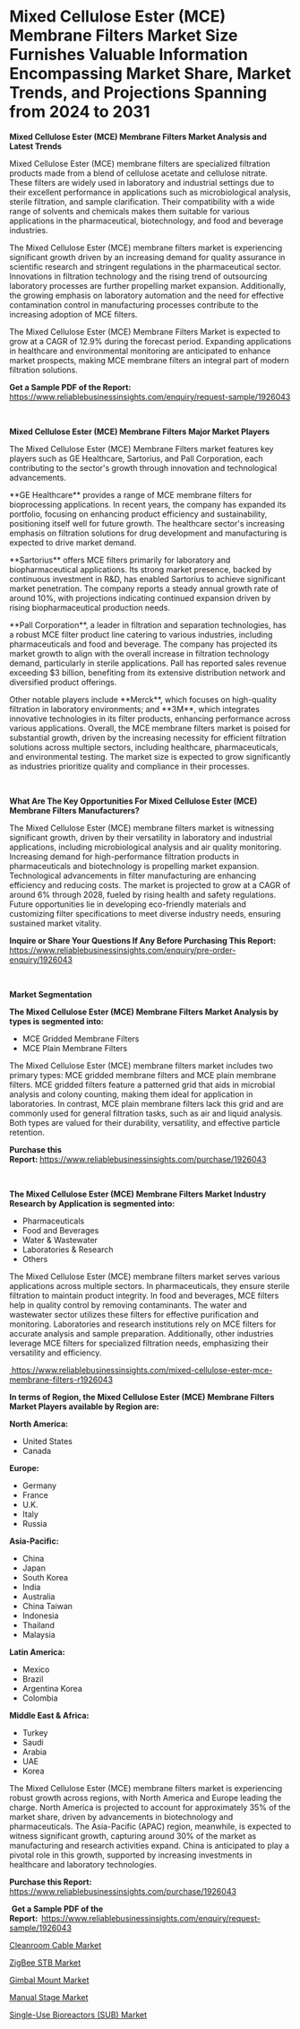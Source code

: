 <p><h1>Mixed Cellulose Ester (MCE) Membrane Filters Market Size Furnishes Valuable Information Encompassing Market Share, Market Trends, and Projections Spanning from 2024 to 2031</h1></p><p><strong>Mixed Cellulose Ester (MCE) Membrane Filters Market Analysis and Latest Trends</strong></p>
<p><p>Mixed Cellulose Ester (MCE) membrane filters are specialized filtration products made from a blend of cellulose acetate and cellulose nitrate. These filters are widely used in laboratory and industrial settings due to their excellent performance in applications such as microbiological analysis, sterile filtration, and sample clarification. Their compatibility with a wide range of solvents and chemicals makes them suitable for various applications in the pharmaceutical, biotechnology, and food and beverage industries.</p><p>The Mixed Cellulose Ester (MCE) membrane filters market is experiencing significant growth driven by an increasing demand for quality assurance in scientific research and stringent regulations in the pharmaceutical sector. Innovations in filtration technology and the rising trend of outsourcing laboratory processes are further propelling market expansion. Additionally, the growing emphasis on laboratory automation and the need for effective contamination control in manufacturing processes contribute to the increasing adoption of MCE filters.</p><p>The Mixed Cellulose Ester (MCE) Membrane Filters Market is expected to grow at a CAGR of 12.9% during the forecast period. Expanding applications in healthcare and environmental monitoring are anticipated to enhance market prospects, making MCE membrane filters an integral part of modern filtration solutions.</p></p>
<p><strong>Get a Sample PDF of the Report:&nbsp;</strong> <a href="https://www.reliablebusinessinsights.com/enquiry/request-sample/1926043?utm_campaign=39&utm_medium=2&utm_source=Github&utm_content=ia&utm_term=25102024&utm_id=mixed-cellulose-ester-mce-membrane-filters">https://www.reliablebusinessinsights.com/enquiry/request-sample/1926043</a></p>
<p>&nbsp;</p>
<p><strong>Mixed Cellulose Ester (MCE) Membrane Filters Major Market Players</strong></p>
<p><p>The Mixed Cellulose Ester (MCE) Membrane Filters market features key players such as GE Healthcare, Sartorius, and Pall Corporation, each contributing to the sector's growth through innovation and technological advancements.</p><p>**GE Healthcare** provides a range of MCE membrane filters for bioprocessing applications. In recent years, the company has expanded its portfolio, focusing on enhancing product efficiency and sustainability, positioning itself well for future growth. The healthcare sector's increasing emphasis on filtration solutions for drug development and manufacturing is expected to drive market demand.</p><p>**Sartorius** offers MCE filters primarily for laboratory and biopharmaceutical applications. Its strong market presence, backed by continuous investment in R&D, has enabled Sartorius to achieve significant market penetration. The company reports a steady annual growth rate of around 10%, with projections indicating continued expansion driven by rising biopharmaceutical production needs.</p><p>**Pall Corporation**, a leader in filtration and separation technologies, has a robust MCE filter product line catering to various industries, including pharmaceuticals and food and beverage. The company has projected its market growth to align with the overall increase in filtration technology demand, particularly in sterile applications. Pall has reported sales revenue exceeding $3 billion, benefiting from its extensive distribution network and diversified product offerings.</p><p>Other notable players include **Merck**, which focuses on high-quality filtration in laboratory environments; and **3M**, which integrates innovative technologies in its filter products, enhancing performance across various applications. Overall, the MCE membrane filters market is poised for substantial growth, driven by the increasing necessity for efficient filtration solutions across multiple sectors, including healthcare, pharmaceuticals, and environmental testing. The market size is expected to grow significantly as industries prioritize quality and compliance in their processes.</p></p>
<p>&nbsp;</p>
<p><strong>What Are The Key Opportunities For Mixed Cellulose Ester (MCE) Membrane Filters Manufacturers?</strong></p>
<p><p>The Mixed Cellulose Ester (MCE) membrane filters market is witnessing significant growth, driven by their versatility in laboratory and industrial applications, including microbiological analysis and air quality monitoring. Increasing demand for high-performance filtration products in pharmaceuticals and biotechnology is propelling market expansion. Technological advancements in filter manufacturing are enhancing efficiency and reducing costs. The market is projected to grow at a CAGR of around 6% through 2028, fueled by rising health and safety regulations. Future opportunities lie in developing eco-friendly materials and customizing filter specifications to meet diverse industry needs, ensuring sustained market vitality.</p></p>
<p><strong>Inquire or Share Your Questions If Any Before Purchasing This Report:</strong> <a href="https://www.reliablebusinessinsights.com/enquiry/pre-order-enquiry/1926043?utm_campaign=39&utm_medium=2&utm_source=Github&utm_content=ia&utm_term=25102024&utm_id=mixed-cellulose-ester-mce-membrane-filters">https://www.reliablebusinessinsights.com/enquiry/pre-order-enquiry/1926043</a></p>
<p>&nbsp;</p>
<p><strong>Market Segmentation</strong></p>
<p><strong>The Mixed Cellulose Ester (MCE) Membrane Filters Market Analysis by types is segmented into:</strong></p>
<p><ul><li>MCE Gridded Membrane Filters</li><li>MCE Plain Membrane Filters</li></ul></p>
<p><p>The Mixed Cellulose Ester (MCE) membrane filters market includes two primary types: MCE gridded membrane filters and MCE plain membrane filters. MCE gridded filters feature a patterned grid that aids in microbial analysis and colony counting, making them ideal for application in laboratories. In contrast, MCE plain membrane filters lack this grid and are commonly used for general filtration tasks, such as air and liquid analysis. Both types are valued for their durability, versatility, and effective particle retention.</p></p>
<p><strong>Purchase this Report:&nbsp;</strong><a href="https://www.reliablebusinessinsights.com/purchase/1926043?utm_campaign=39&utm_medium=2&utm_source=Github&utm_content=ia&utm_term=25102024&utm_id=mixed-cellulose-ester-mce-membrane-filters">https://www.reliablebusinessinsights.com/purchase/1926043</a></p>
<p>&nbsp;</p>
<p><strong>The Mixed Cellulose Ester (MCE) Membrane Filters Market Industry Research by Application is segmented into:</strong></p>
<p><ul><li>Pharmaceuticals</li><li>Food and Beverages</li><li>Water & Wastewater</li><li>Laboratories & Research</li><li>Others</li></ul></p>
<p><p>The Mixed Cellulose Ester (MCE) membrane filters market serves various applications across multiple sectors. In pharmaceuticals, they ensure sterile filtration to maintain product integrity. In food and beverages, MCE filters help in quality control by removing contaminants. The water and wastewater sector utilizes these filters for effective purification and monitoring. Laboratories and research institutions rely on MCE filters for accurate analysis and sample preparation. Additionally, other industries leverage MCE filters for specialized filtration needs, emphasizing their versatility and efficiency.</p></p>
<p><a href="https://www.reliablebusinessinsights.com/mixed-cellulose-ester-mce-membrane-filters-r1926043?utm_campaign=39&utm_medium=2&utm_source=Github&utm_content=ia&utm_term=25102024&utm_id=mixed-cellulose-ester-mce-membrane-filters">&nbsp;https://www.reliablebusinessinsights.com/mixed-cellulose-ester-mce-membrane-filters-r1926043</a></p>
<p><strong>In terms of Region, the Mixed Cellulose Ester (MCE) Membrane Filters Market Players available by Region are:</strong></p>
<p>
    <p> <strong> North America: </strong>
        <ul>
            <li>United States</li>
            <li>Canada</li>
        </ul>
        </p> 
    <p> <strong> Europe: </strong>
        <ul>
            <li>Germany</li>
            <li>France</li>
            <li>U.K.</li>
            <li>Italy</li>
            <li>Russia</li>
        </ul>
        </p> 
    <p> <strong> Asia-Pacific: </strong>
        <ul>
            <li>China</li>
            <li>Japan</li>
            <li>South Korea</li>
            <li>India</li>
            <li>Australia</li>
            <li>China Taiwan</li>
            <li>Indonesia</li>
            <li>Thailand</li>
            <li>Malaysia</li>
        </ul>
        </p> 
    <p> <strong> Latin America: </strong>
        <ul>
            <li>Mexico</li>
            <li>Brazil</li>
            <li>Argentina Korea</li>
            <li>Colombia</li>
        </ul>
        </p> 
    <p> <strong> Middle East & Africa: </strong>
        <ul>
            <li>Turkey</li>
            <li>Saudi</li>
            <li>Arabia</li>
            <li>UAE</li>
            <li>Korea</li>
        </ul>
    </p>
    </p>
<p><p>The Mixed Cellulose Ester (MCE) membrane filters market is experiencing robust growth across regions, with North America and Europe leading the charge. North America is projected to account for approximately 35% of the market share, driven by advancements in biotechnology and pharmaceuticals. The Asia-Pacific (APAC) region, meanwhile, is expected to witness significant growth, capturing around 30% of the market as manufacturing and research activities expand. China is anticipated to play a pivotal role in this growth, supported by increasing investments in healthcare and laboratory technologies.</p></p>
<p><strong>Purchase this Report: </strong><a href="https://www.reliablebusinessinsights.com/purchase/1926043?utm_campaign=39&utm_medium=2&utm_source=Github&utm_content=ia&utm_term=25102024&utm_id=mixed-cellulose-ester-mce-membrane-filters">https://www.reliablebusinessinsights.com/purchase/1926043</a></p>
<p>&nbsp;<strong>Get a Sample PDF of the Report:&nbsp;&nbsp;</strong><a href="https://www.reliablebusinessinsights.com/enquiry/request-sample/1926043?utm_campaign=39&utm_medium=2&utm_source=Github&utm_content=ia&utm_term=25102024&utm_id=mixed-cellulose-ester-mce-membrane-filters">https://www.reliablebusinessinsights.com/enquiry/request-sample/1926043</a></p>
<p><strong></strong></p>
<p><p><a href="https://www.linkedin.com/pulse/global-cleanroom-cable-49-cagr-forecast-2024-2031-survey-storm-tfb9f?utm_campaign=39&utm_medium=2&utm_source=Github&utm_content=ia&utm_term=25102024&utm_id=mixed-cellulose-ester-mce-membrane-filters">Cleanroom Cable Market</a></p><p><a href="https://www.linkedin.com/pulse/zigbee-stb-market-report-product-type-end-use-application-qilpf?utm_campaign=39&utm_medium=2&utm_source=Github&utm_content=ia&utm_term=25102024&utm_id=mixed-cellulose-ester-mce-membrane-filters">ZigBee STB Market</a></p><p><a href="https://issuu.com/reportprime-2/docs/gimbal-mount-market-size-2030.pptx_9cced21767846d?utm_campaign=39&utm_medium=2&utm_source=Github&utm_content=ia&utm_term=25102024&utm_id=mixed-cellulose-ester-mce-membrane-filters">Gimbal Mount Market</a></p><p><a href="https://issuu.com/reportprime-2/docs/manual-stage-market-size-2030.pptx_31d03d91605e31?utm_campaign=39&utm_medium=2&utm_source=Github&utm_content=ia&utm_term=25102024&utm_id=mixed-cellulose-ester-mce-membrane-filters">Manual Stage Market</a></p><p><a href="https://github.com/elseludvikoh/Market-Research-Report-List-1/blob/main/single-use-bioreactors-sub-market.md?utm_campaign=39&utm_medium=2&utm_source=Github&utm_content=ia&utm_term=25102024&utm_id=mixed-cellulose-ester-mce-membrane-filters">Single-Use Bioreactors (SUB) Market</a></p></p>